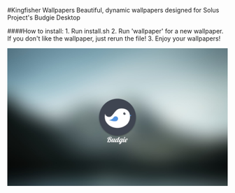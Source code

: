#Kingfisher Wallpapers
Beautiful, dynamic wallpapers designed for Solus Project's Budgie Desktop

####How to install:
	1. Run install.sh
	2. Run 'wallpaper' for a new wallpaper. If you don't like the wallpaper, just rerun the file!
	3. Enjoy your wallpapers!

![wallpaper](Wallpaper/wallpaper2.jpg "Example Wallpaper")
